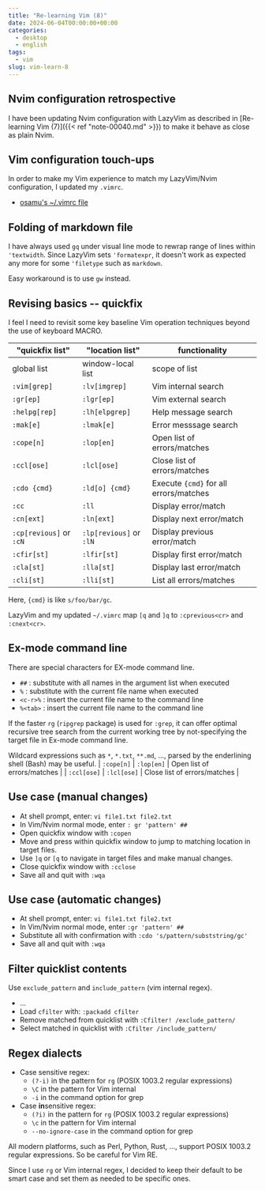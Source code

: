 ```yaml
---
title: "Re-learning Vim (8)"
date: 2024-06-04T00:00:00+00:00
categories:
  - desktop
  - english
tags:
  - vim
slug: vim-learn-8
---
```


## Nvim configuration retrospective

I have been updating Nvim configuration with LazyVim as described in
[Re-learning Vim (7)]({{< ref "note-00040.md" >}}) to make it behave as close
as plain Nvim.

## Vim configuration touch-ups

In order to make my Vim experience to match my LazyVim/Nvim configuration, I
updated my `.vimrc`.

* [osamu's ~/.vimrc file](https://github.com/osamuaoki/dot-vim/blob/master/.vimrc)

## Folding of markdown file

I have always used `gq` under visual line mode to rewrap range of lines within
`'textwidth`.  Since LazyVim sets `'formatexpr`, it doesn't work as expected
any more for some `'filetype` such as `markdown`.

Easy workaround is to use `gw` instead.

## Revising basics -- quickfix

I feel I need to revisit some key baseline Vim operation techniques beyond the
use of keyboard MACRO.

| "quickfix list"    | "location list"     | functionality              |
|--------------------|---------------------|----------------------------|
| global list        | window-local list   | scope of list              |
| `:vim[grep]`         | `:lv[imgrep]`         | Vim internal search        |
| `:gr[ep]`            | `:lgr[ep]`            | Vim external search        |
| `:helpg[rep]`        | `:lh[elpgrep]`        | Help message search        |
| `:mak[e]`            | `:lmak[e]`            | Error messsage search      |
| `:cope[n]`           | `:lop[en]`            | Open list of errors/matches |
| `:ccl[ose]`          | `:lcl[ose]`           | Close list of errors/matches |
| `:cdo {cmd}`         | `:ld[o] {cmd}`        | Execute `{cmd}` for all errors/matches |
| `:cc`                | `:ll`                 | Display error/match        |
| `:cn[ext]`           | `:ln[ext]`            | Display next error/match   |
| `:cp[revious]` or `:cN` | `:lp[revious]`  or `:lN` | Display previous error/match |
| `:cfir[st]`          | `:lfir[st]`           | Display first error/match |
| `:cla[st]`           | `:lla[st]`            | Display last error/match |
| `:cli[st]`           | `:lli[st]`            | List all errors/matches |

Here, `{cmd}`  is like `s/foo/bar/gc`.

LazyVim and my updated `~/.vimrc` map `[q` and `]q` to `:cprevious<cr>` and `:cnext<cr>`.

## Ex-mode command line

There are special characters for EX-mode command line.

* `##` : substitute with all names in the argument list when executed
* `%` : substitute with the current file name when executed
* `<c-r>%` : insert the current file name to the command line
* `%<tab>` : insert the current file name to the command line

If the faster `rg` (`ripgrep` package) is used for `:grep`, it can offer
optimal recursive tree search from the current working tree by
not-specifying the target file in Ex-mode command line.

Wildcard expressions such as `*`, `*.txt`, `**.md`, ..., parsed by the
enderlining shell (Bash) may be useful.
| `:cope[n]`           | `:lop[en]`            | Open list of errors/matches |
| `:ccl[ose]`          | `:lcl[ose]`           | Close list of errors/matches |

## Use case (manual changes)

* At shell prompt, enter: `vi file1.txt file2.txt`
* In Vim/Nvim normal mode, enter `: gr 'pattern' ##`
* Open quickfix window with `:copen`
* Move and press within quickfix window to jump to matching location in target files.
* Use `]q` or `[q` to navigate in target files and make manual changes.
* Close quickfix window with `:cclose`
* Save all and quit with `:wqa`

## Use case (automatic changes)

* At shell prompt, enter: `vi file1.txt file2.txt`
* In Vim/Nvim normal mode, enter `:gr 'pattern' ##`
* Substitute all with confirmation with `:cdo 's/pattern/subststring/gc'`
* Save all and quit with `:wqa`

## Filter quicklist contents

Use `exclude_pattern` and `include_pattern` (vim internal regex).

* ...
* Load `cfilter` with: `:packadd cfilter`
* Remove matched from quicklist with `:Cfilter! /exclude_pattern/`
* Select matched in quicklist with `:Cfilter /include_pattern/`

## Regex dialects

* Case sensitive regex:
  * `(?-i)` in the pattern for `rg` (POSIX 1003.2 regular expressions)
  * `\C` in the pattern for Vim internal
  * `-i` in the command option for grep
* Case **in**sensitive regex:
  * `(?i)` in the pattern for `rg` (POSIX 1003.2 regular expressions)
  * `\c` in the pattern for Vim internal
  * `--no-ignore-case` in the command option for grep

All modern platforms, such as Perl, Python, Rust, ..., support POSIX 1003.2
regular expressions.  So be careful for Vim RE.

Since I use `rg` or Vim internal regex, I decided to keep their default to be
smart case and set them as needed to be specific ones.


<!-- vim: set sw=4 sts=4 ai si et tw=79 ft=markdown: -->
